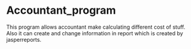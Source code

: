# Accountant_program
This program allows accountant make calculating different cost of stuff. Also it can create and change information in report which is created by jasperreports.
